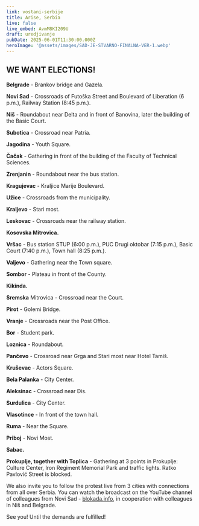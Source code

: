 ```yaml
---
link: vostani-serbije
title: Arise, Serbia
live: false
live_embed: AvmM8KI209U
draft: uredjivanje
pubDate: 2025-06-01T11:30:00.000Z
heroImage: '@assets/images/SAD-JE-STVARNO-FINALNA-VER-1.webp'
---
```

## WE WANT ELECTIONS!

**Belgrade** - Brankov bridge and Gazela.

**Novi Sad** - Crossroads of Futoška Street and Boulevard of Liberation (6 p.m.), Railway Station (8:45 p.m.).

**Niš** - Roundabout near Delta and in front of Banovina, later the building of the Basic Court.

**Subotica** - Crossroad near Patria.

**Jagodina** - Youth Square.

**Čačak** - Gathering in front of the building of the Faculty of Technical Sciences.

**Zrenjanin** - Roundabout near the bus station.

**Kragujevac** - Kraljice Marije Boulevard.

**Užice** - Crossroads from the municipality.

**Kraljevo** - Stari most.

**Leskovac** - Crossroads near the railway station.

**Kosovska Mitrovica.**

**Vršac** - Bus station STUP (6:00 p.m.), PUC Drugi oktobar (7:15 p.m.), Basic Court (7:40 p.m.), Town hall (8:25 p.m.).

**Valjevo** - Gathering near the Town square.

**Sombor** - Plateau in front of the County.

**Kikinda.**

**Sremska** Mitrovica - Crossroad near the Court.

**Pirot** - Golemi Bridge.

**Vranje** - Crossroads near the Post Office.

**Bor** - Student park.

**Loznica** - Roundabout.

**Pančevo** - Crossroad near Grga and Stari most near Hotel Tamiš.

**Kruševac** - Actors Square.

**Bela Palanka** - City Center.

**Aleksinac** - Crossroad near Dis.

**Surdulica** - City Center.

**Vlasotince** - In front of the town hall.

**Ruma** - Near the Square.

**Priboj** - Novi Most.

**Sabac.**

**Prokuplje, together with Toplica** - Gathering at 3 points in Prokuplje: Culture Center, Iron Regiment Memorial Park and traffic lights. Ratko Pavlović Street is blocked.

We also invite you to follow the protest live from 3 cities with connections from all over Serbia. You can watch the broadcast on the YouTube channel of colleagues from Novi Sad - [blokada.info](https://blokada.info), in cooperation with colleagues in Niš and Belgrade.

See you! Until the demands are fulfilled!
